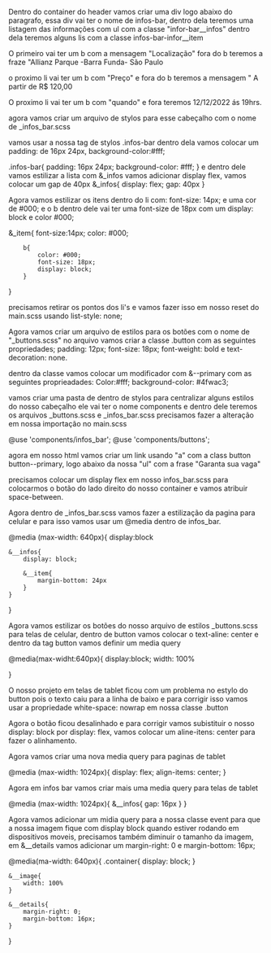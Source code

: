 Dentro do container do header vamos criar uma div logo abaixo do  paragrafo, essa div vai ter o nome de infos-bar, dentro dela teremos uma listagem das informações com ul com a classe "infor-bar__infos" 
dentro dela teremos alguns lis com a classe infos-bar-infor__item

O primeiro vai ter um b com a mensagem "Localização"
fora do b teremos a fraze "Allianz Parque -Barra Funda- São Paulo

o proximo li vai ter um b com "Preço" e fora do b teremos a mensagem " A partir de R$ 120,00

O proximo li vai ter um b com "quando" e fora teremos 12/12/2022 ás 19hrs.

agora vamos criar um arquivo de stylos para esse cabeçalho com o nome de _infos_bar.scss 

vamos usar a nossa tag de stylos .infos-bar
dentro dela vamos colocar um padding: de 16px 24px, background-color:#fff;

.infos-bar{
    padding: 16px 24px;
    background-color: #fff;
}
 e dentro dele vamos estilizar a lista com &_infos vamos adicionar display flex, vamos colocar um gap de 40px
 &_infos{
    display: flex;
    gap: 40px
 }

 Agora vamos estilizar os itens dentro do li com: font-size: 14px; e uma cor de #000;
 e o b dentro dele vai ter uma font-size de 18px com um display: block e color #000;

 &_item{
    font-size:14px;
    color: #000;

        b{
            color: #000;
            font-size: 18px;
            display: block;
        }
 }

 precisamos retirar os pontos dos li's e vamos fazer isso em nosso reset do main.scss usando list-style: none;

Agora vamos criar um arquivo de estilos  para  os botões com o nome de "_buttons.scss" no arquivo vamos criar a classe .button com as seguintes propriedades; padding: 12px; font-size: 18px; font-weight: bold e text-decoration: none.

dentro da classe vamos colocar um modificador com &--primary com as seguintes proprieadades: Color:#fff; background-color: #4fwac3;

vamos criar uma pasta de dentro de stylos para centralizar alguns estilos do nosso cabeçalho ele vai ter o nome components e dentro dele teremos os arquivos _buttons.scss e _infos_bar.scss precisamos fazer a alteração em nossa importação no main.scss

@use 'components/infos_bar';
@use 'components/buttons';

agora em nosso html vamos criar um link usando "a"  com a class button button--primary, logo abaixo da nossa "ul" com a frase "Garanta sua vaga"

precisamos colocar um display flex em nosso infos_bar.scss para colocarmos o botão do lado direito do nosso container e vamos atribuir space-between.

Agora dentro de _infos_bar.scss vamos fazer a estilização da pagina para celular e para isso vamos usar um @media dentro de infos_bar.

@media (max-width: 640px){
    display:block

    &__infos{
        display: block;

        &__item{
            margin-bottom: 24px
        }
    }
}

Agora vamos estilizar os botões do nosso arquivo de estilos _buttons.scss para telas de celular, dentro de button vamos colocar o text-aline: center e dentro da tag button vamos definir um media query

@media(max-widht:640px){
    display:block;
    width: 100%

}

O nosso projeto em telas de tablet ficou com um problema no estylo do button pois o texto caiu para a linha de baixo e para corrigir isso vamos usar a propriedade white-space: nowrap em nossa classe .button

Agora o botão ficou desalinhado e para corrigir vamos subistituir o nosso display: block por display: flex, vamos colocar um aline-itens: center para fazer o alinhamento.

Agora vamos criar uma nova media query para paginas de tablet

@media (max-width: 1024px){
    display: flex;
    align-items: center;
}

Agora em infos bar vamos criar mais uma media query para telas de tablet

@media (max-width: 1024px){
    &__infos{
        gap: 16px
    }
}

Agora vamos adicionar um midia query para a nossa classe event para que a nossa imagem fique com display block quando estiver rodando em dispositivos moveis, precisamos também diminuir o tamanho da imagem, em &__details vamos adicionar um margin-right: 0 e margin-bottom: 16px;

@media(ma-width: 640px){
    .container{
        display: block;
    }

    &__image{
        width: 100%
    }

    &__details{
        margin-right: 0;
        margin-bottom: 16px;
    }
}

